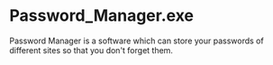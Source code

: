 # Password_Manager.exe
Password Manager is a software which can store your passwords of different sites so that you don't forget them.
